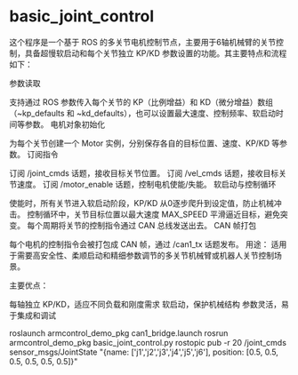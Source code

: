 # basic_joint_control
这个程序是一个基于 ROS 的多关节电机控制节点，主要用于6轴机械臂的关节控制，具备超慢软启动和每个关节独立 KP/KD 参数设置的功能。其主要特点和流程如下：

参数读取

支持通过 ROS 参数传入每个关节的 KP（比例增益）和 KD（微分增益）数组（~kp_defaults 和 ~kd_defaults），也可以设置最大速度、控制频率、软启动时间等参数。
电机对象初始化

为每个关节创建一个 Motor 实例，分别保存各自的目标位置、速度、KP/KD 等参数。
订阅指令

订阅 /joint_cmds 话题，接收目标关节位置。
订阅 /vel_cmds 话题，接收目标关节速度。
订阅 /motor_enable 话题，控制电机使能/失能。
软启动与控制循环

使能时，所有关节进入软启动阶段，KP/KD 从0逐步爬升到设定值，防止机械冲击。
控制循环中，关节目标位置以最大速度 MAX_SPEED 平滑逼近目标，避免突变。
每个周期将关节的控制指令通过 CAN 总线发送出去。
CAN 帧打包

每个电机的控制指令会被打包成 CAN 帧，通过 /can1_tx 话题发布。
用途：
适用于需要高安全性、柔顺启动和精细参数调节的多关节机械臂或机器人关节控制场景。

主要优点：

每轴独立 KP/KD，适应不同负载和刚度需求
软启动，保护机械结构
参数灵活，易于集成和调试

roslaunch armcontrol_demo_pkg can1_bridge.launch
rosrun armcontrol_demo_pkg basic_joint_control.py
rostopic pub -r 20 /joint_cmds sensor_msgs/JointState "{name: ['j1','j2','j3','j4','j5','j6'], position: [0.5, 0.5, 0.5, 0.5, 0.5, 0.5]}"
